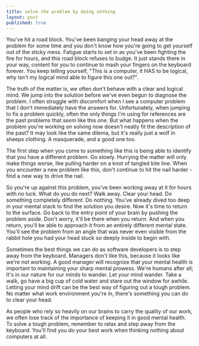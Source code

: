 ```yaml
---
title: solve the problem by doing nothing
layout: post
published: true
---
```


You've hit a road block. You've been banging your head away at the problem for some time and you don't know how you're going to get yourself out of the sticky mess. Fatigue starts to set in as you've been fighting the fire for hours, and this road block refuses to budge. It just stands there in your way, content for you to continue to mash your fingers on the keyboard forever. You keep telling yourself, "This is a computer, it HAS to be logical, why isn't my logical mind able to figure this one out?".

The truth of the matter is, we often don't behave with a clear and logical mind. We jump into the solution before we've even begun to diagnose the problem. I often struggle with discomfort when I see a computer problem that I don't immediately have the answers for. Unfortunately, when jumping to fix a problem quickly, often the only things I'm using for references are the past problems that _seem_ like this one. But what happens when the problem you're working on solving now doesn't neatly fit the description of the past? It may look like the same dilema, but it's really just a wolf in sheeps clothing. A masquerade, and a good one too.

The first step when you come to something like this is being able to identify that you have a different problem. Go slowly. Hurrying the matter will only make things worse, like pulling harder on a knot of tangled kite line. When you encounter a new problem like this, don't continue to hit the nail harder - find a new way to drive the nail.

So you're up against this problem, you've been working away at it for hours with no luck. What do you do next? Walk away. Clear your head. Do something completely different. Do nothing. You've already dived too deep in your mental stack to find the solution you desire. Now it's time to return to the surface. Go back to the entry point of your brain by pushing the problem aside. Don't worry, it'll be there when you return. And when you return, you'll be able to approach it from an entirely different mental state. You'll see the problem from an angle that was never even visible from the rabbit hole you had your head stuck so deeply inside to begin with.

Sometimes the best things we can do as software developers is to step away from the keyboard. Managers don't like this, because it looks like we're not working. A good manager will recognize that your mental health is important to maintaining your sharp mental prowess. We're humans after all; It's in our nature for our minds to wander. Let your mind wander. Take a walk, go have a big cup of cold water and stare out the window for awhile. Letting your mind drift can be the best way of figuring out a tough problem. No matter what work environment you're in, there's something you can do to clear your head.

As people who rely so heavily on our brains to carry the quality of our work, we often lose track of the importance of keeping it in good mental health. To solve a tough problem, remember to relax and step away from the keyboard. You'll find you do your best work when thinking nothing about computers at all.
